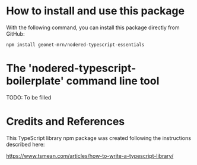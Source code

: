  
# How to install and use this package

With the following command, you can install this package directly from GitHub:

`npm install geonet-mrn/nodered-typescript-essentials`


# The 'nodered-typescript-boilerplate' command line tool
TODO: To be filled


# Credits and References

This TypeScript library npm package was created following the instructions described here:

https://www.tsmean.com/articles/how-to-write-a-typescript-library/
